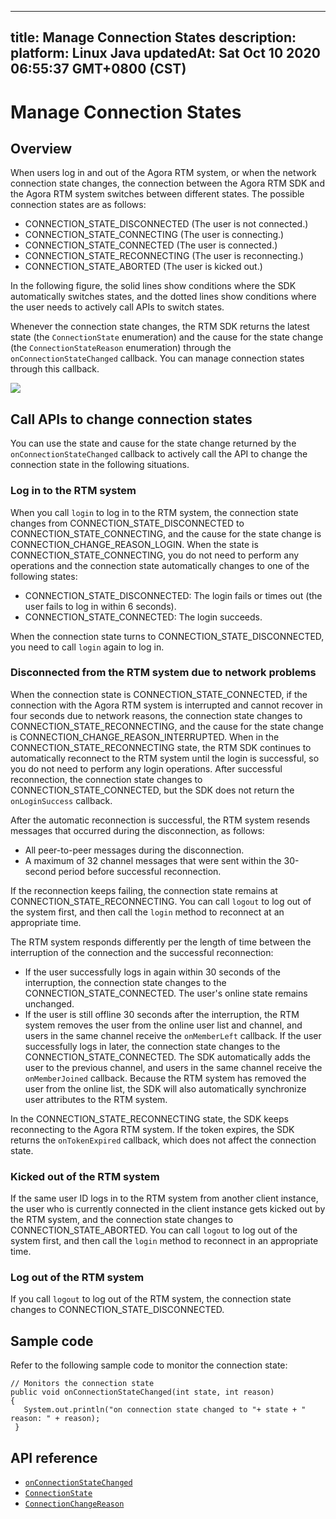 
---
title: Manage Connection States
description: 
platform: Linux Java
updatedAt: Sat Oct 10 2020 06:55:37 GMT+0800 (CST)
---
# Manage Connection States
## Overview

When users log in and out of the Agora RTM system, or when the network connection state changes, the connection between the Agora RTM SDK and the Agora RTM system switches between different states. The possible connection states are as follows:

- CONNECTION_STATE_DISCONNECTED (The user is not connected.)
- CONNECTION_STATE_CONNECTING (The user is connecting.)
- CONNECTION_STATE_CONNECTED (The user is connected.)
- CONNECTION_STATE_RECONNECTING (The user is reconnecting.)
- CONNECTION_STATE_ABORTED (The user is kicked out.)

In the following figure, the solid lines show conditions where the SDK automatically switches states, and the dotted lines show conditions where the user needs to actively call APIs to switch states.


<div class="alert note">Whenever the connection state changes, the RTM SDK returns the latest state (the <code>ConnectionState</code> enumeration) and the cause for the state change (the <code>ConnectionStateReason</code> enumeration) through the <code>onConnectionStateChanged</code> callback. You can manage connection states through this callback.</div>

![](https://web-cdn.agora.io/docs-files/1602305100142)


## Call APIs to change connection states

You can use the state and cause for the state change returned by the `onConnectionStateChanged` callback to actively call the API to change the connection state in the following situations.

### Log in to the RTM system

When you call `login` to log in to the RTM system, the connection state changes from CONNECTION_STATE_DISCONNECTED to CONNECTION_STATE_CONNECTING, and the cause for the state change is CONNECTION_CHANGE_REASON_LOGIN. When the state is CONNECTION_STATE_CONNECTING, you do not need to perform any operations and the connection state automatically changes to one of the following states:

- CONNECTION_STATE_DISCONNECTED: The login fails or times out (the user fails to log in within 6 seconds).
- CONNECTION_STATE_CONNECTED: The login succeeds. 

When the connection state turns to CONNECTION_STATE_DISCONNECTED, you need to call `login` again to log in.

### Disconnected from the RTM system due to network problems

When the connection state is CONNECTION_STATE_CONNECTED, if the connection with the Agora RTM system is interrupted and cannot recover in four seconds due to network reasons, the connection state changes to CONNECTION_STATE_RECONNECTING, and the cause for the state change is CONNECTION_CHANGE_REASON_INTERRUPTED. When in the CONNECTION_STATE_RECONNECTING state, the RTM SDK continues to automatically reconnect to the RTM system until the login is successful, so you do not need to perform any login operations. After successful reconnection, the connection state changes to CONNECTION_STATE_CONNECTED, but the SDK does not return the `onLoginSuccess` callback.


After the automatic reconnection is successful, the RTM system resends messages that occurred during the disconnection, as follows:

- All peer-to-peer messages during the disconnection.
- A maximum of 32 channel messages that were sent within the 30-second period before successful reconnection. 


If the reconnection keeps failing, the connection state remains at CONNECTION_STATE_RECONNECTING. You can call `logout` to log out of the system first, and then call the `login` method to reconnect at an appropriate time.


The RTM system responds differently per the length of time between the interruption of the connection and the successful reconnection:

- If the user successfully logs in again within 30 seconds of the interruption, the connection state changes to the CONNECTION_STATE_CONNECTED. The user's online state remains unchanged.
- If the user is still offline 30 seconds after the interruption, the RTM system removes the user from the online user list and channel, and users in the same channel receive the `onMemberLeft` callback. If the user successfully logs in later, the connection state changes to the CONNECTION_STATE_CONNECTED. The SDK automatically adds the user to the previous channel, and users in the same channel receive the `onMemberJoined` callback. Because the RTM system has removed the user from the online list, the SDK will also automatically synchronize user attributes to the RTM system.


In the CONNECTION_STATE_RECONNECTING state, the SDK keeps reconnecting to the Agora RTM system. If the token expires, the SDK returns the `onTokenExpired` callback, which does not affect the connection state.


### Kicked out of the RTM system

If the same user ID logs in to the RTM system from another client instance, the user who is currently connected in the client instance gets kicked out by the RTM system, and the connection state changes to CONNECTION_STATE_ABORTED. You can call `logout` to log out of the system first, and then call the `login` method to reconnect in an appropriate time. 

### Log out of the RTM system

If you call `logout` to log out of the RTM system, the connection state changes to CONNECTION_STATE_DISCONNECTED.

## Sample code

Refer to the following sample code to monitor the connection state:


```
// Monitors the connection state
public void onConnectionStateChanged(int state, int reason)
{
   System.out.println("on connection state changed to "+ state + " reason: " + reason);
 }
```


## API reference

- [`onConnectionStateChanged`](https://docs.agora.io/en/Real-time-Messaging/API%20Reference/RTM_java_Linux/interfaceio_1_1agora_1_1rtm_1_1_rtm_client_listener.html#a9b6f86cb2d7d5ec4adf0b6d645c16bf9)
- [`ConnectionState`](https://docs.agora.io/en/Real-time-Messaging/API%20Reference/RTM_java_Linux/interfaceio_1_1agora_1_1rtm_1_1_rtm_status_code_1_1_connection_state.html) 
- [`ConnectionChangeReason`](https://docs.agora.io/en/Real-time-Messaging/API%20Reference/RTM_java_Linux/interfaceio_1_1agora_1_1rtm_1_1_rtm_status_code_1_1_connection_change_reason.html) 
